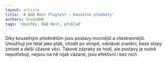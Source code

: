 ```yaml
---
layout: article
title: 'A D&D Next Playtest – Kouzelné předměty'
authors: ShadoWWW
tags: 'doplňky, D&D Next, překlad'
---
```


Díky kouzelným předmětům jsou postavy mocnější a všestrannější.
Umožňují jim létat jako pták, chodit po stropě, odolávat
zranění, beze stopy zmizet a další úžasné věci. Takové zázraky se
hodí, ale postavy je nutně nepotřebují, nejsou na ně nijak vázané,
jsou efektivní i bez nich
